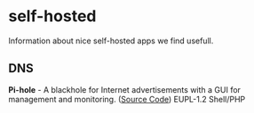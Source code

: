 # self-hosted
Information about nice self-hosted apps we find usefull.

## DNS
**Pi-hole** - A blackhole for Internet advertisements with a GUI for management and monitoring. ([Source Code](https://github.com/pi-hole/pi-hole)) EUPL-1.2 Shell/PHP
